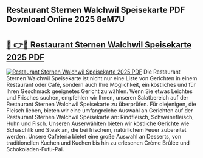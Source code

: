 ## Restaurant Sternen Walchwil Speisekarte PDF Download Online 2025 8eM7U

# <h2><a href="http://gc9ab8.nevu.top/?p=Restaurant+Sternen+Walchwil+Speisekarte">🔗 👉🔴 Restaurant Sternen Walchwil Speisekarte 2025 PDF</a></h2>

[![Restaurant Sternen Walchwil Speisekarte 2025 PDF](https://i.imgur.com/dBaPXMq.png)](http://gc9ab8.nevu.top/?p=Restaurant+Sternen+Walchwil+Speisekarte)
Die Restaurant Sternen Walchwil Speisekarte ist nicht nur eine Liste von Gerichten in einem Restaurant oder Café, sondern auch Ihre Möglichkeit, ein köstliches und für Ihren Geschmack geeignetes Gericht zu wählen. Wenn Sie etwas Leichtes und Frisches suchen, empfehlen wir Ihnen, unseren Salatbereich auf der Restaurant Sternen Walchwil Speisekarte zu überprüfen. Für diejenigen, die Fleisch lieben, bieten wir eine umfangreiche Auswahl an Gerichten auf der Restaurant Sternen Walchwil Speisekarte an: Rindfleisch, Schweinefleisch, Huhn und Fisch. Unseren Auserwählten bieten wir köstliche Gerichte wie Schaschlik und Steak an, die bei frischem, natürlichem Feuer zubereitet werden. Unsere Cafeteria bietet eine große Auswahl an Desserts, von traditionellen Kuchen und Kuchen bis hin zu erlesenen Crème Brûlée und Schokoladen-Fufu-Pai.
